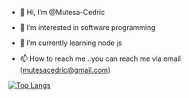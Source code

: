 - 👋 Hi, I’m @Mutesa-Cedric
- 👀 I’m interested in software programming
- 🌱 I’m currently learning node js 

- 📫 How to reach me .:you can reach me via email (mutesacedric@gmail.com)

<!---
Mutesa-Cedric/Mutesa-Cedric is a ✨ special ✨ repository because its `README.md` (this file) appears on your GitHub profile.
You can click the Preview link to take a look at your changes.
--->

[![Top Langs](https://github-readme-stats.vercel.app/api/top-langs/?username=Mutesa-Cedric)](https://github.com/anuraghazra/github-readme-stats)
